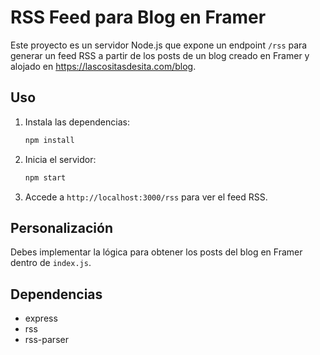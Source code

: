 # RSS Feed para Blog en Framer

Este proyecto es un servidor Node.js que expone un endpoint `/rss` para generar un feed RSS a partir de los posts de un blog creado en Framer y alojado en https://lascositasdesita.com/blog.

## Uso

1. Instala las dependencias:
   ```sh
   npm install
   ```
2. Inicia el servidor:
   ```sh
   npm start
   ```
3. Accede a `http://localhost:3000/rss` para ver el feed RSS.

## Personalización

Debes implementar la lógica para obtener los posts del blog en Framer dentro de `index.js`.

## Dependencias
- express
- rss
- rss-parser
